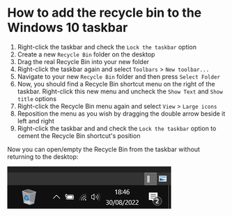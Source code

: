 # How to add the recycle bin to the Windows 10 taskbar

1. Right-click the taskbar and check the `Lock the taskbar` option
2. Create a new `Recycle Bin` folder on the desktop
3. Drag the real Recycle Bin into your new folder
4. Right-click the taskbar again and select `Toolbars` > `New toolbar...`
5. Navigate to your new `Recycle Bin` folder and then press `Select Folder`
6. Now, you should find a Recycle Bin shortcut menu on the right of the taskbar. Right-click this new menu and uncheck the `Show Text` and `Show title` options
7. Right-click the Recycle Bin menu again and select `View` > `Large icons`
8. Reposition the menu as you wish by dragging the double arrow beside it left and right
9. Right-click the taskbar and and check the `Lock the taskbar` option to cement the Recycle Bin shortcut's position

Now you can open/empty the Recycle Bin from the taskbar without returning to the desktop:

![image](./assets/screenshot.PNG)
